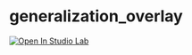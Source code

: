 # generalization_overlay

[![Open In Studio Lab](https://studiolab.sagemaker.aws/studiolab.svg)](https://studiolab.sagemaker.aws/import/github.com/Lemnon95/generalization_overlay/blob/main/GeneralizationOverlay.ipynb)
